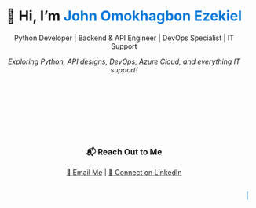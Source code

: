 <h1 align="center">
  👋 Hi, I’m <span style="color: #0078D7;">John Omokhagbon Ezekiel</span>
</h1>

<div align="center">
  <p>
    Python Developer | Backend & API Engineer | DevOps Specialist | IT Support</strong>
  </p>
  <p>
    <em>Exploring Python, API designs, DevOps, Azure Cloud, and everything IT support!</em>
  </p>
</div>

<div style="text-align: center; animation: slide-in 3s ease-in-out;">
  <h3>⚡ What I’m Up To ⚡</h3>
  <ul style="list-style-type: none;">
    <li>🌱 <strong>Cloud Engineering</strong> and <strong>Full Stack Software Development</strong>.</li>
    <li>🤖 Building <strong>Machine Learning</strong> and <strong>AI</strong> solutions.</li>
    <li>🛠️ Enhancing backend systems with Python and Azure Cloud.</li>
  </ul>
</div>

<h3 align="center">📬 Reach Out to Me</h3>
<div align="center">
  <a href="mailto:siriusa1.615@gmail.com">📧 Email Me</a> | 
  <a href="https://www.linkedin.com/in/john-ezekiel-0458a71b3/">🔗 Connect on LinkedIn</a>
</div>

<!-- Add a rolling animation -->
<div align="center" style="margin-top: 30px;">
  <marquee behavior="scroll" direction="left" style="color: #0078D7;">
    🚀 Exploring innovative solutions one line of code at a time! 🚀
  </marquee>
</div>

<!-- Add CSS for animations -->
<style>
  @keyframes slide-in {
    from {
      transform: translateX(-100%);
      opacity: 0;
    }
    to {
      transform: translateX(0);
      opacity: 1;
    }
  }
</style>

